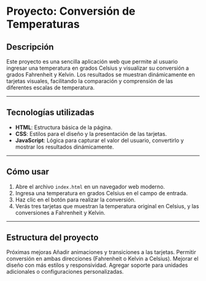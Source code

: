 # Proyecto: Conversión de Temperaturas

## Descripción

Este proyecto es una sencilla aplicación web que permite al usuario ingresar una temperatura en grados Celsius y visualizar su conversión a grados Fahrenheit y Kelvin. Los resultados se muestran dinámicamente en tarjetas visuales, facilitando la comparación y comprensión de las diferentes escalas de temperatura.

---

## Tecnologías utilizadas

- **HTML**: Estructura básica de la página.
- **CSS**: Estilos para el diseño y la presentación de las tarjetas.
- **JavaScript**: Lógica para capturar el valor del usuario, convertirlo y mostrar los resultados dinámicamente.

---

## Cómo usar

1. Abre el archivo `index.html` en un navegador web moderno.
2. Ingresa una temperatura en grados Celsius en el campo de entrada.
3. Haz clic en el botón para realizar la conversión.
4. Verás tres tarjetas que muestran la temperatura original en Celsius, y las conversiones a Fahrenheit y Kelvin.

---

## Estructura del proyecto

Próximas mejoras
Añadir animaciones y transiciones a las tarjetas.
Permitir conversión en ambas direcciones (Fahrenheit o Kelvin a Celsius).
Mejorar el diseño con más estilos y responsividad.
Agregar soporte para unidades adicionales o configuraciones personalizadas.

